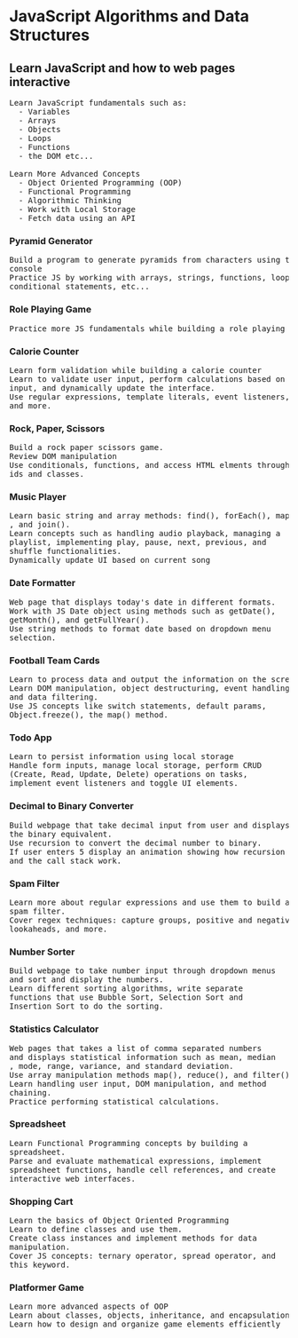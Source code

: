 # JavaScript Algorithms and Data Structures

## Learn JavaScript and how to web pages interactive
<pre>
Learn JavaScript fundamentals such as:
  - Variables
  - Arrays
  - Objects
  - Loops
  - Functions
  - the DOM etc...

Learn More Advanced Concepts
  - Object Oriented Programming (OOP)
  - Functional Programming
  - Algorithmic Thinking
  - Work with Local Storage
  - Fetch data using an API
</pre>

### Pyramid Generator
<pre>
Build a program to generate pyramids from characters using the
console
Practice JS by working with arrays, strings, functions, loops,
conditional statements, etc...
</pre>

### Role Playing Game
<pre>
Practice more JS fundamentals while building a role playing game
</pre>

### Calorie Counter
<pre>
Learn form validation while building a calorie counter
Learn to validate user input, perform calculations based on
input, and dynamically update the interface.
Use regular expressions, template literals, event listeners,
and more.
</pre>

### Rock, Paper, Scissors
<pre>
Build a rock paper scissors game.
Review DOM manipulation
Use conditionals, functions, and access HTML elments through
ids and classes.
</pre>

### Music Player
<pre>
Learn basic string and array methods: find(), forEach(), map()
, and join().
Learn concepts such as handling audio playback, managing a
playlist, implementing play, pause, next, previous, and
shuffle functionalities.
Dynamically update UI based on current song
</pre>

### Date Formatter
<pre>
Web page that displays today's date in different formats.
Work with JS Date object using methods such as getDate(), 
getMonth(), and getFullYear().
Use string methods to format date based on dropdown menu 
selection.
</pre>

### Football Team Cards
<pre>
Learn to process data and output the information on the screen.
Learn DOM manipulation, object destructuring, event handling, 
and data filtering.
Use JS concepts like switch statements, default params, 
Object.freeze(), the map() method.
</pre>

### Todo App
<pre>
Learn to persist information using local storage
Handle form inputs, manage local storage, perform CRUD 
(Create, Read, Update, Delete) operations on tasks, 
implement event listeners and toggle UI elements.
</pre>

### Decimal to Binary Converter
<pre>
Build webpage that take decimal input from user and displays
the binary equivalent.
Use recursion to convert the decimal number to binary.
If user enters 5 display an animation showing how recursion
and the call stack work.
</pre>

### Spam Filter
<pre>
Learn more about regular expressions and use them to build a
spam filter.
Cover regex techniques: capture groups, positive and negative
lookaheads, and more.
</pre>

### Number Sorter
<pre>
Build webpage to take number input through dropdown menus
and sort and display the numbers.
Learn different sorting algorithms, write separate 
functions that use Bubble Sort, Selection Sort and 
Insertion Sort to do the sorting.
</pre>

### Statistics Calculator
<pre>
Web pages that takes a list of comma separated numbers 
and displays statistical information such as mean, median
, mode, range, variance, and standard deviation.
Use array manipulation methods map(), reduce(), and filter()
Learn handling user input, DOM manipulation, and method 
chaining.
Practice performing statistical calculations.
</pre>

### Spreadsheet
<pre>
Learn Functional Programming concepts by building a 
spreadsheet.
Parse and evaluate mathematical expressions, implement
spreadsheet functions, handle cell references, and create
interactive web interfaces.
</pre>

### Shopping Cart
<pre>
Learn the basics of Object Oriented Programming
Learn to define classes and use them.
Create class instances and implement methods for data
manipulation.
Cover JS concepts: ternary operator, spread operator, and
this keyword.
</pre>

### Platformer Game
<pre>
Learn more advanced aspects of OOP
Learn about classes, objects, inheritance, and encapsulation.
Learn how to design and organize game elements efficiently
</pre>